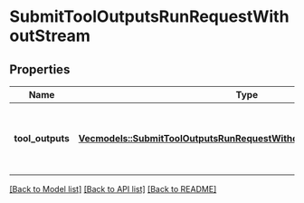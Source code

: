 # SubmitToolOutputsRunRequestWithoutStream

## Properties

Name | Type | Description | Notes
------------ | ------------- | ------------- | -------------
**tool_outputs** | [**Vec<models::SubmitToolOutputsRunRequestWithoutStreamToolOutputsInner>**](SubmitToolOutputsRunRequestWithoutStream_tool_outputs_inner.md) | A list of tools for which the outputs are being submitted. | 

[[Back to Model list]](../README.md#documentation-for-models) [[Back to API list]](../README.md#documentation-for-api-endpoints) [[Back to README]](../README.md)


